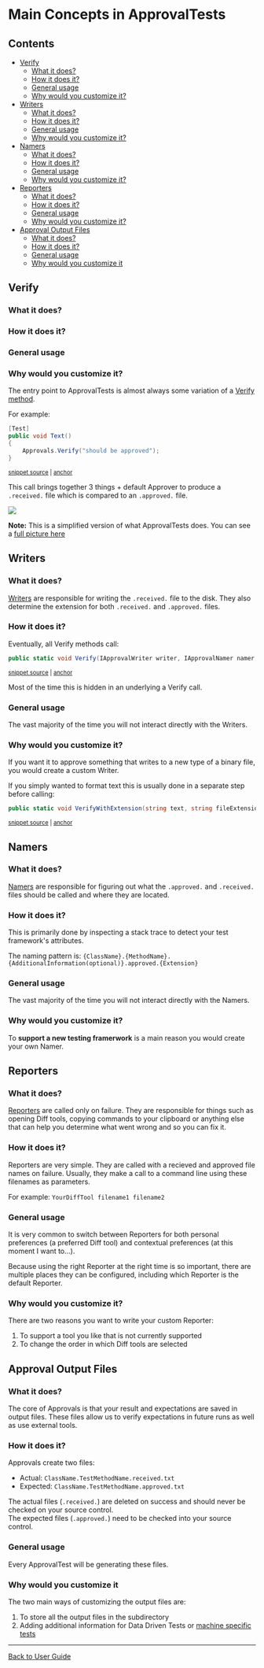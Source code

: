 <!--
GENERATED FILE - DO NOT EDIT
This file was generated by [MarkdownSnippets](https://github.com/SimonCropp/MarkdownSnippets).
Source File: /docs/ApprovalTests/explanations/mdsource/MainConcepts.source.md
To change this file edit the source file and then execute run_markdown.cmd.
-->

# Main Concepts in ApprovalTests

<!-- toc -->
## Contents

  * [Verify](#verify)
    * [What it does?](#what-it-does)
    * [How it does it?](#how-it-does-it)
    * [General usage](#general-usage)
    * [Why would you customize it?](#why-would-you-customize-it)
  * [Writers](#writers)
    * [What it does?](#what-it-does-1)
    * [How it does it?](#how-it-does-it-1)
    * [General usage](#general-usage-1)
    * [Why would you customize it?](#why-would-you-customize-it-1)
  * [Namers](#namers)
    * [What it does?](#what-it-does-2)
    * [How it does it?](#how-it-does-it-2)
    * [General usage](#general-usage-2)
    * [Why would you customize it?](#why-would-you-customize-it-2)
  * [Reporters](#reporters)
    * [What it does?](#what-it-does-3)
    * [How it does it?](#how-it-does-it-3)
    * [General usage](#general-usage-3)
    * [Why would you customize it?](#why-would-you-customize-it-3)
  * [Approval Output Files](#approval-output-files)
    * [What it does?](#what-it-does-4)
    * [How it does it?](#how-it-does-it-4)
    * [General usage](#general-usage-4)
    * [Why would you customize it](#why-would-you-customize-it)<!-- endtoc -->

## Verify
### What it does?
### How it does it?
### General usage
### Why would you customize it?

The entry point to ApprovalTests is almost always some variation of a [Verify method](../Verify.md).

For example: 
<!-- snippet: simple_verify -->
<a id='snippet-simple_verify'/></a>
```cs
[Test]
public void Text()
{
    Approvals.Verify("should be approved");
}
```
<sup><a href='/src/ApprovalTests.Tests/ApprovalsTest.cs#L13-L19' title='File snippet `simple_verify` was extracted from'>snippet source</a> | <a href='#snippet-simple_verify' title='Navigate to start of snippet `simple_verify`'>anchor</a></sup>
<!-- endsnippet -->

This call brings together 3 things + default Approver to produce a `.received.` file which is compared to an `.approved.` file.

![](MainConceptsSimplified.svg)

**Note:** This is a simplified version of what ApprovalTests does. You can see a [full picture here](MainConceptsComplete.svg)

## Writers
### What it does?
[Writers](https://github.com/approvals/ApprovalTests.Net/blob/master/src/ApprovalTests/Core/IApprovalWriter.cs) are responsible for writing the `.received.` file to the disk.
They also determine the extension for both `.received.` and `.approved.` files.

### How it does it?
Eventually, all Verify methods call:
<!-- snippet: complete_verify_call -->
<a id='snippet-complete_verify_call'/></a>
```cs
public static void Verify(IApprovalWriter writer, IApprovalNamer namer, IApprovalFailureReporter reporter)
```
<sup><a href='/src/ApprovalTests/Approvals.cs#L45-L47' title='File snippet `complete_verify_call` was extracted from'>snippet source</a> | <a href='#snippet-complete_verify_call' title='Navigate to start of snippet `complete_verify_call`'>anchor</a></sup>
<!-- endsnippet -->

Most of the time this is hidden in an underlying a Verify call.

### General usage
The vast majority of the time you will not interact directly with the Writers.

### Why would you customize it?
If you want it to approve something that writes to a new type of a binary file, you would create a custom Writer.

If you simply wanted to format text this is usually done in a separate step before calling:
<!-- snippet: verify_with_extension -->
<a id='snippet-verify_with_extension'/></a>
```cs
public static void VerifyWithExtension(string text, string fileExtensionWithDot, Func<string, string> scrubber = null)
```
<sup><a href='/src/ApprovalTests/Approvals.cs#L179-L181' title='File snippet `verify_with_extension` was extracted from'>snippet source</a> | <a href='#snippet-verify_with_extension' title='Navigate to start of snippet `verify_with_extension`'>anchor</a></sup>
<!-- endsnippet -->

## Namers
### What it does?
[Namers](https://github.com/approvals/ApprovalTests.Net/blob/master/src/ApprovalTests/Core/IApprovalNamer.cs) are responsible for figuring out what the `.approved.` and `.received.` files should be called and where they are located.

### How it does it?
This is primarily done by inspecting a stack trace to detect your test framework's attributes. 

The naming pattern is: `{ClassName}.{MethodName}.{AdditionalInformation(optional)}.approved.{Extension}`

### General usage
The vast majority of the time you will not interact directly with the Namers.

### Why would you customize it?
To **support a new testing framerwork** is a main reason you would create your own Namer.

## Reporters
### What it does?
[Reporters](https://github.com/approvals/ApprovalTests.Net/blob/master/src/ApprovalTests/Core/IApprovalReporter.cs) are called only on failure.
They are responsible for things such as opening Diff tools, copying commands to your clipboard or anything else that can help you determine what went wrong and so you can fix it.

### How it does it?
Reporters are very simple. They are called with a recieved and approved file names on failure. Usually, they make a call to a command line using these filenames as parameters.

For example: `YourDiffTool filename1 filename2`

### General usage
It is very common to switch between Reporters for both personal preferences (a preferred Diff tool) and contextual preferences (at this moment I want to...).

Because using the right Reporter at the right time is so important, there are multiple places they can be configured, including which Reporter is the default Reporter.

### Why would you customize it?
There are two reasons you want to write your custom Reporter:
1. To support a tool you like that is not currently supported 
1. To change the order in which Diff tools are selected

## Approval Output Files
### What it does?
The core of Approvals is that your result and expectations are saved in output files. These files allow us to verify expectations in future runs as well as use external tools.

### How it does it?
Approvals create two files:
* Actual: `ClassName.TestMethodName.received.txt`
* Expected: `ClassName.TestMethodName.approved.txt`
  
The actual files (`.received.`) are deleted on success and should never be checked on your source control.  
The expected files (`.approved.`) need to be checked into your source control.

### General usage
Every ApprovalTest will be generating these files.

### Why would you customize it
The two main ways of customizing the output files are:
1. To store all the output files in the subdirectory
1. Adding additional information for Data Driven Tests or [machine specific tests](../EnvironmentSpecificTests.md)

---

[Back to User Guide](../readme.md#top)
